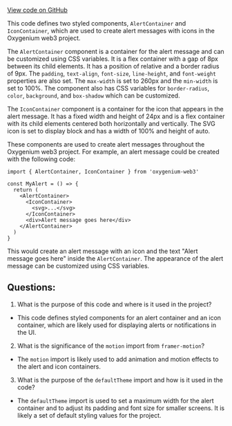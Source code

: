 [View code on GitHub](https://github.com/oxygenium-network/oxygenium-web3/packages/web3-react/src/components/Common/Alert/styles.ts)

This code defines two styled components, `AlertContainer` and `IconContainer`, which are used to create alert messages with icons in the Oxygenium web3 project. 

The `AlertContainer` component is a container for the alert message and can be customized using CSS variables. It is a flex container with a gap of 8px between its child elements. It has a position of relative and a border radius of 9px. The `padding`, `text-align`, `font-size`, `line-height`, and `font-weight` properties are also set. The `max-width` is set to 260px and the `min-width` is set to 100%. The component also has CSS variables for `border-radius`, `color`, `background`, and `box-shadow` which can be customized. 

The `IconContainer` component is a container for the icon that appears in the alert message. It has a fixed width and height of 24px and is a flex container with its child elements centered both horizontally and vertically. The SVG icon is set to display block and has a width of 100% and height of auto. 

These components are used to create alert messages throughout the Oxygenium web3 project. For example, an alert message could be created with the following code:

```
import { AlertContainer, IconContainer } from 'oxygenium-web3'

const MyAlert = () => {
  return (
    <AlertContainer>
      <IconContainer>
        <svg>...</svg>
      </IconContainer>
      <div>Alert message goes here</div>
    </AlertContainer>
  )
}
```

This would create an alert message with an icon and the text "Alert message goes here" inside the `AlertContainer`. The appearance of the alert message can be customized using CSS variables.
## Questions: 
 1. What is the purpose of this code and where is it used in the project?
- This code defines styled components for an alert container and an icon container, which are likely used for displaying alerts or notifications in the UI.

2. What is the significance of the `motion` import from `framer-motion`?
- The `motion` import is likely used to add animation and motion effects to the alert and icon containers.

3. What is the purpose of the `defaultTheme` import and how is it used in the code?
- The `defaultTheme` import is used to set a maximum width for the alert container and to adjust its padding and font size for smaller screens. It is likely a set of default styling values for the project.